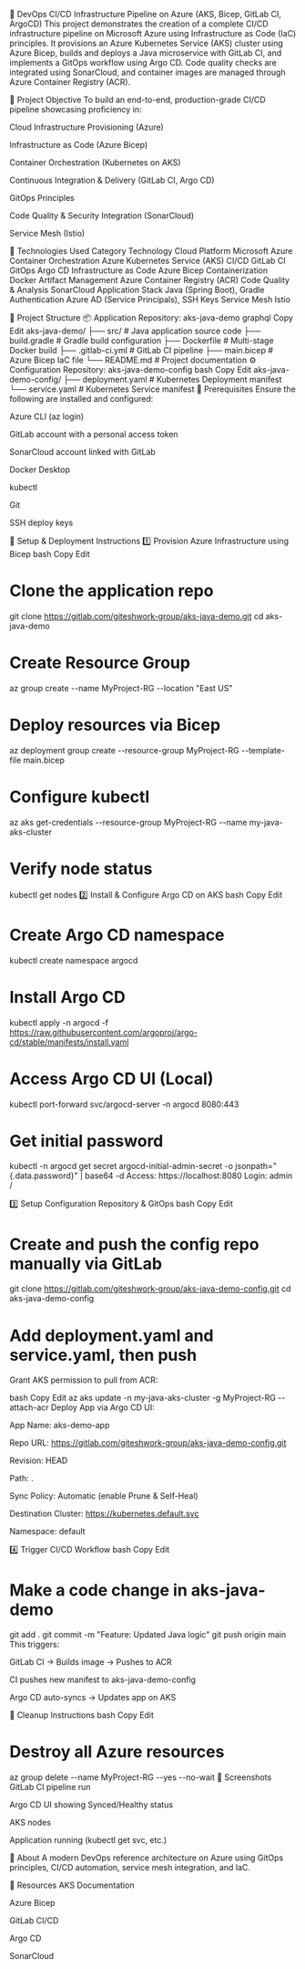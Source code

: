 🚀 DevOps CI/CD Infrastructure Pipeline on Azure (AKS, Bicep, GitLab CI, ArgoCD)
This project demonstrates the creation of a complete CI/CD infrastructure pipeline on Microsoft Azure using Infrastructure as Code (IaC) principles. It provisions an Azure Kubernetes Service (AKS) cluster using Azure Bicep, builds and deploys a Java microservice with GitLab CI, and implements a GitOps workflow using Argo CD. Code quality checks are integrated using SonarCloud, and container images are managed through Azure Container Registry (ACR).

🎯 Project Objective
To build an end-to-end, production-grade CI/CD pipeline showcasing proficiency in:

Cloud Infrastructure Provisioning (Azure)

Infrastructure as Code (Azure Bicep)

Container Orchestration (Kubernetes on AKS)

Continuous Integration & Delivery (GitLab CI, Argo CD)

GitOps Principles

Code Quality & Security Integration (SonarCloud)

Service Mesh (Istio)

🔧 Technologies Used
Category	Technology
Cloud Platform	Microsoft Azure
Container Orchestration	Azure Kubernetes Service (AKS)
CI/CD	GitLab CI
GitOps	Argo CD
Infrastructure as Code	Azure Bicep
Containerization	Docker
Artifact Management	Azure Container Registry (ACR)
Code Quality & Analysis	SonarCloud
Application Stack	Java (Spring Boot), Gradle
Authentication	Azure AD (Service Principals), SSH Keys
Service Mesh	Istio

📁 Project Structure
📦 Application Repository: aks-java-demo
graphql
Copy
Edit
aks-java-demo/
├── src/                    # Java application source code
├── build.gradle            # Gradle build configuration
├── Dockerfile              # Multi-stage Docker build
├── .gitlab-ci.yml          # GitLab CI pipeline
├── main.bicep              # Azure Bicep IaC file
└── README.md               # Project documentation
⚙️ Configuration Repository: aks-java-demo-config
bash
Copy
Edit
aks-java-demo-config/
├── deployment.yaml         # Kubernetes Deployment manifest
└── service.yaml            # Kubernetes Service manifest
🧰 Prerequisites
Ensure the following are installed and configured:

Azure CLI (az login)

GitLab account with a personal access token

SonarCloud account linked with GitLab

Docker Desktop

kubectl

Git

SSH deploy keys

🚀 Setup & Deployment Instructions
1️⃣ Provision Azure Infrastructure using Bicep
bash
Copy
Edit
# Clone the application repo
git clone https://gitlab.com/giteshwork-group/aks-java-demo.git
cd aks-java-demo

# Create Resource Group
az group create --name MyProject-RG --location "East US"

# Deploy resources via Bicep
az deployment group create --resource-group MyProject-RG --template-file main.bicep

# Configure kubectl
az aks get-credentials --resource-group MyProject-RG --name my-java-aks-cluster

# Verify node status
kubectl get nodes
2️⃣ Install & Configure Argo CD on AKS
bash
Copy
Edit
# Create Argo CD namespace
kubectl create namespace argocd

# Install Argo CD
kubectl apply -n argocd -f https://raw.githubusercontent.com/argoproj/argo-cd/stable/manifests/install.yaml

# Access Argo CD UI (Local)
kubectl port-forward svc/argocd-server -n argocd 8080:443

# Get initial password
kubectl -n argocd get secret argocd-initial-admin-secret -o jsonpath="{.data.password}" | base64 -d
Access: https://localhost:8080
Login: admin / <your-password>

3️⃣ Setup Configuration Repository & GitOps
bash
Copy
Edit
# Create and push the config repo manually via GitLab
git clone https://gitlab.com/giteshwork-group/aks-java-demo-config.git
cd aks-java-demo-config
# Add deployment.yaml and service.yaml, then push
Grant AKS permission to pull from ACR:

bash
Copy
Edit
az aks update -n my-java-aks-cluster -g MyProject-RG --attach-acr <your-acr-name>
Deploy App via Argo CD UI:

App Name: aks-demo-app

Repo URL: https://gitlab.com/giteshwork-group/aks-java-demo-config.git

Revision: HEAD

Path: .

Sync Policy: Automatic (enable Prune & Self-Heal)

Destination Cluster: https://kubernetes.default.svc

Namespace: default

4️⃣ Trigger CI/CD Workflow
bash
Copy
Edit
# Make a code change in aks-java-demo
git add .
git commit -m "Feature: Updated Java logic"
git push origin main
This triggers:

GitLab CI → Builds image → Pushes to ACR

CI pushes new manifest to aks-java-demo-config

Argo CD auto-syncs → Updates app on AKS

🧹 Cleanup Instructions
bash
Copy
Edit
# Destroy all Azure resources
az group delete --name MyProject-RG --yes --no-wait
📸 Screenshots
GitLab CI pipeline run

Argo CD UI showing Synced/Healthy status

AKS nodes

Application running (kubectl get svc, etc.)

🙌 About
A modern DevOps reference architecture on Azure using GitOps principles, CI/CD automation, service mesh integration, and IaC.

🔗 Resources
AKS Documentation

Azure Bicep

GitLab CI/CD

Argo CD

SonarCloud

